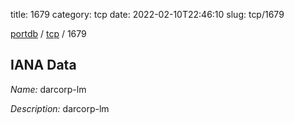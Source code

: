 title: 1679
category: tcp
date: 2022-02-10T22:46:10
slug: tcp/1679

[portdb](/) / [tcp](/category/tcp.html) / 1679


## IANA Data

_Name:_ darcorp-lm

_Description:_ darcorp-lm

